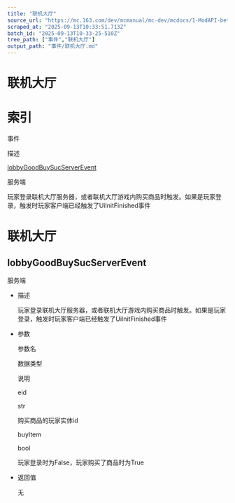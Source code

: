 ```yaml
---
title: "联机大厅"
source_url: "https://mc.163.com/dev/mcmanual/mc-dev/mcdocs/1-ModAPI-beta/%E4%BA%8B%E4%BB%B6/%E8%81%94%E6%9C%BA%E5%A4%A7%E5%8E%85.html?catalog=1"
scraped_at: "2025-09-13T10:33:51.713Z"
batch_id: "2025-09-13T10-33-25-510Z"
tree_path: ["事件","联机大厅"]
output_path: "事件/联机大厅.md"
---
```


#  联机大厅

#  索引

事件

描述

[lobbyGoodBuySucServerEvent](https://mc.163.com/dev/mcmanual/mc-dev/mcdocs/1-ModAPI-beta/事件/联机大厅.html#lobbygoodbuysucserverevent)

服务端

玩家登录联机大厅服务器，或者联机大厅游戏内购买商品时触发。如果是玩家登录，触发时玩家客户端已经触发了UiInitFinished事件

#  联机大厅

##  lobbyGoodBuySucServerEvent

服务端

*   描述
    
    玩家登录联机大厅服务器，或者联机大厅游戏内购买商品时触发。如果是玩家登录，触发时玩家客户端已经触发了UiInitFinished事件
    
*   参数
    
    参数名
    
    数据类型
    
    说明
    
    eid
    
    str
    
    购买商品的玩家实体id
    
    buyItem
    
    bool
    
    玩家登录时为False，玩家购买了商品时为True
    
*   返回值
    
    无